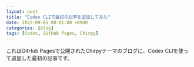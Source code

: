 ```yaml
---
layout: post
title: "Codex CLIで最初の記事を追加してみた"
date: 2025-09-05 00:01:00 +0900
categories: [blog]
tags: [Codex, GitHub Pages, Chirpy]
---
```


これはGitHub Pagesで公開されたChirpyテーマのブログに、Codex CLIを使って追加した最初の記事です。